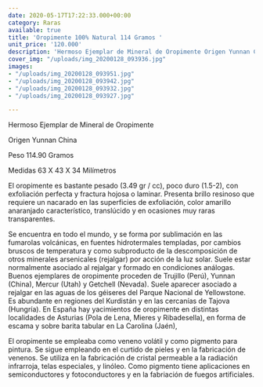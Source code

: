 ```yaml
---
date: 2020-05-17T17:22:33.000+00:00
category: Raras
available: true
title: 'Oropimente 100% Natural 114 Gramos '
unit_price: '120.000'
description: 'Hermoso Ejemplar de Mineral de Oropimente Origen Yunnan China '
cover_img: "/uploads/img_20200128_093936.jpg"
images:
- "/uploads/img_20200128_093951.jpg"
- "/uploads/img_20200128_093942.jpg"
- "/uploads/img_20200128_093932.jpg"
- "/uploads/img_20200128_093927.jpg"

---
```

Hermoso Ejemplar de Mineral de Oropimente

Origen Yunnan China

Peso 114.90 Gramos

Medidas 63 X 43 X 34 Milímetros

El oropimente es bastante pesado (3.49 gr / cc), poco duro (1.5-2), con exfoliación perfecta y fractura hojosa o laminar. Presenta brillo resinoso que requiere un nacarado en las superficies de exfoliación, color amarillo anaranjado característico, translúcido y en ocasiones muy raras transparentes.

Se encuentra en todo el mundo, y se forma por sublimación en las fumarolas volcánicas, en fuentes hidrotermales templadas, por cambios bruscos de temperatura y como subproducto de la descomposición de otros minerales arsenicales (rejalgar) por acción de la luz solar. Suele estar normalmente asociado al rejalgar y formado en condiciones análogas. Buenos ejemplares de oropimente proceden de Trujillo (Perú), Yunnan (China), Mercur (Utah) y Getchell (Nevada). Suele aparecer asociado a rejalgar en las aguas de los géiseres del Parque Nacional de Yellowstone. Es abundante en regiones del Kurdistán y en las cercanías de Tajova (Hungría). En España hay yacimientos de oropimente en distintas localidades de Asturias (Pola de Lena, Mieres y Ribadesella), en forma de escama y sobre barita tabular en La Carolina (Jaén),

El oropimente se empleaba como veneno volátil y como pigmento para pintura. Se sigue empleando en el curtido de pieles y en la fabricación de venenos. Se utiliza en la fabricación de cristal permeable a la radiación infrarroja, telas especiales, y linóleo. Como pigmento tiene aplicaciones en semiconductores y fotoconductores y en la fabriación de fuegos artificiales.